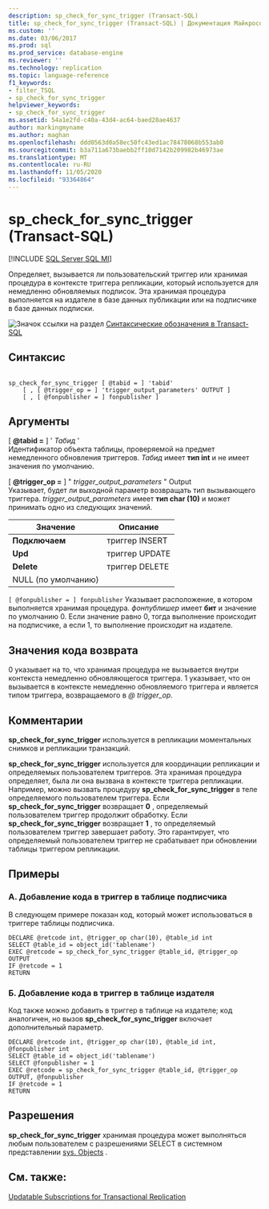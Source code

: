 ```yaml
---
description: sp_check_for_sync_trigger (Transact-SQL)
title: sp_check_for_sync_trigger (Transact-SQL) | Документация Майкрософт
ms.custom: ''
ms.date: 03/06/2017
ms.prod: sql
ms.prod_service: database-engine
ms.reviewer: ''
ms.technology: replication
ms.topic: language-reference
f1_keywords:
- filter_TSQL
- sp_check_for_sync_trigger
helpviewer_keywords:
- sp_check_for_sync_trigger
ms.assetid: 54a1e2fd-c40a-43d4-ac64-baed28ae4637
author: markingmyname
ms.author: maghan
ms.openlocfilehash: ddd0563d0a58ec50fc43ed1ac78478068b553ab0
ms.sourcegitcommit: b3a711a673baebb2ff10d7142b209982b46973ae
ms.translationtype: MT
ms.contentlocale: ru-RU
ms.lasthandoff: 11/05/2020
ms.locfileid: "93364864"
---
```

# <a name="sp_check_for_sync_trigger-transact-sql"></a>sp_check_for_sync_trigger (Transact-SQL)
[!INCLUDE [SQL Server SQL MI](../../includes/applies-to-version/sql-asdbmi.md)]

  Определяет, вызывается ли пользовательский триггер или хранимая процедура в контексте триггера репликации, который используется для немедленно обновляемых подписок. Эта хранимая процедура выполняется на издателе в базе данных публикации или на подписчике в базе данных подписки.  
  
 ![Значок ссылки на раздел](../../database-engine/configure-windows/media/topic-link.gif "Значок ссылки на раздел") [Синтаксические обозначения в Transact-SQL](../../t-sql/language-elements/transact-sql-syntax-conventions-transact-sql.md)  
  
## <a name="syntax"></a>Синтаксис  
  
```  
  
sp_check_for_sync_trigger [ @tabid = ] 'tabid'   
    [ , [ @trigger_op = ] 'trigger_output_parameters' OUTPUT ]  
    [ , [ @fonpublisher = ] fonpublisher ]  
```  
  
## <a name="arguments"></a>Аргументы  
 [ **@tabid =** ] ' *Табид* '  
 Идентификатор объекта таблицы, проверяемой на предмет немедленного обновления триггеров. *Табид* имеет **тип int** и не имеет значения по умолчанию.  
  
 [ **@trigger_op =** ] " *trigger_output_parameters* " Output  
 Указывает, будет ли выходной параметр возвращать тип вызывающего триггера. *trigger_output_parameters* имеет **тип char (10)** и может принимать одно из следующих значений.  
  
|Значение|Описание|  
|-----------|-----------------|  
|**Подключаем**|триггер INSERT|  
|**Upd**|триггер UPDATE|  
|**Delete**|триггер DELETE|  
|NULL (по умолчанию)||  
  
`[ @fonpublisher = ] fonpublisher` Указывает расположение, в котором выполняется хранимая процедура. *фонпублишер* имеет **бит** и значение по умолчанию 0. Если значение равно 0, тогда выполнение происходит на подписчике, а если 1, то выполнение происходит на издателе.  
  
## <a name="return-code-values"></a>Значения кода возврата  
 0 указывает на то, что хранимая процедура не вызывается внутри контекста немедленно обновляющегося триггера. 1 указывает, что он вызывается в контексте немедленно обновляемого триггера и является типом триггера, возвращаемого в *\@ trigger_op*.  
  
## <a name="remarks"></a>Комментарии  
 **sp_check_for_sync_trigger** используется в репликации моментальных снимков и репликации транзакций.  
  
 **sp_check_for_sync_trigger** используется для координации репликации и определяемых пользователем триггеров. Эта хранимая процедура определяет, была ли она вызвана в контексте триггера репликации. Например, можно вызвать процедуру **sp_check_for_sync_trigger** в теле определяемого пользователем триггера. Если **sp_check_for_sync_trigger** возвращает **0** , определяемый пользователем триггер продолжит обработку. Если **sp_check_for_sync_trigger** возвращает **1** , то определяемый пользователем триггер завершает работу. Это гарантирует, что определяемый пользователем триггер не срабатывает при обновлении таблицы триггером репликации.  
  
## <a name="examples"></a>Примеры

### <a name="a-add-code-to-a-trigger-on-a-subscriber-table"></a>A. Добавление кода в триггер в таблице подписчика
 В следующем примере показан код, который может использоваться в триггере таблицы подписчика.  
  
```  
DECLARE @retcode int, @trigger_op char(10), @table_id int  
SELECT @table_id = object_id('tablename')  
EXEC @retcode = sp_check_for_sync_trigger @table_id, @trigger_op OUTPUT  
IF @retcode = 1  
RETURN  
```  
  
### <a name="b-add-code-to-a-trigger-on-a-publisher-table"></a>Б. Добавление кода в триггер в таблице издателя
 Код также можно добавить в триггер в таблице на издателе; код аналогичен, но вызов **sp_check_for_sync_trigger** включает дополнительный параметр.  
  
```  
DECLARE @retcode int, @trigger_op char(10), @table_id int, @fonpublisher int  
SELECT @table_id = object_id('tablename')  
SELECT @fonpublisher = 1  
EXEC @retcode = sp_check_for_sync_trigger @table_id, @trigger_op OUTPUT, @fonpublisher  
IF @retcode = 1  
RETURN  
```  
  
## <a name="permissions"></a>Разрешения  
 **sp_check_for_sync_trigger** хранимая процедура может выполняться любым пользователем с разрешениями SELECT в системном представлении [sys. Objects](../../relational-databases/system-catalog-views/sys-objects-transact-sql.md) .  
  
## <a name="see-also"></a>См. также:  
 [Updatable Subscriptions for Transactional Replication](../../relational-databases/replication/transactional/updatable-subscriptions-for-transactional-replication.md)  
  
  
